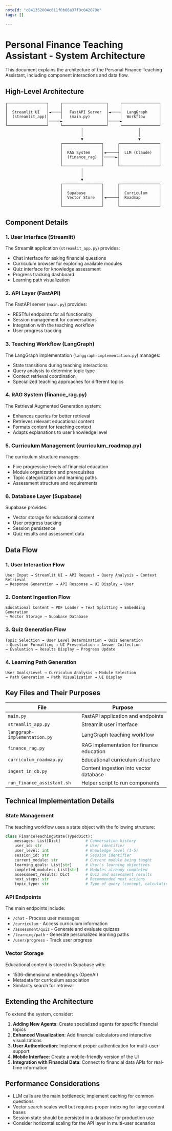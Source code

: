 ```yaml
---
noteId: "c041352004c611f0b66a37f0c042079e"
tags: []

---
```


# Personal Finance Teaching Assistant - System Architecture

This document explains the architecture of the Personal Finance Teaching Assistant, including component interactions and data flow.

## High-Level Architecture

```
┌─────────────────┐     ┌───────────────────┐     ┌────────────────┐
│                 │     │                   │     │                │
│  Streamlit UI   │◄────┤   FastAPI Server  │◄────┤  LangGraph     │
│  (streamlit_app)│     │   (main.py)       │     │  Workflow      │
│                 │─────►                   │─────►                │
└─────────────────┘     └───────────────────┘     └────────────────┘
                                 │                        │
                                 │                        │
                                 ▼                        ▼
                        ┌─────────────────┐      ┌─────────────────┐
                        │                 │      │                 │
                        │  RAG System     │◄─────┤  LLM (Claude)   │
                        │  (finance_rag)  │─────►│                 │
                        │                 │      │                 │
                        └─────────────────┘      └─────────────────┘
                                 │
                                 │
                                 ▼
                        ┌─────────────────┐      ┌─────────────────┐
                        │                 │      │                 │
                        │  Supabase       │      │  Curriculum     │
                        │  Vector Store   │◄─────┤  Roadmap        │
                        │                 │      │                 │
                        └─────────────────┘      └─────────────────┘
```

## Component Details

### 1. User Interface (Streamlit)

The Streamlit application (`streamlit_app.py`) provides:
- Chat interface for asking financial questions
- Curriculum browser for exploring available modules
- Quiz interface for knowledge assessment
- Progress tracking dashboard
- Learning path visualization

### 2. API Layer (FastAPI)

The FastAPI server (`main.py`) provides:
- RESTful endpoints for all functionality
- Session management for conversations
- Integration with the teaching workflow
- User progress tracking

### 3. Teaching Workflow (LangGraph)

The LangGraph implementation (`langgraph-implementation.py`) manages:
- State transitions during teaching interactions
- Query analysis to determine topic type
- Context retrieval coordination
- Specialized teaching approaches for different topics

### 4. RAG System (finance_rag.py)

The Retrieval Augmented Generation system:
- Enhances queries for better retrieval
- Retrieves relevant educational content
- Formats content for teaching context
- Adapts explanations to user knowledge level

### 5. Curriculum Management (curriculum_roadmap.py)

The curriculum structure manages:
- Five progressive levels of financial education
- Module organization and prerequisites
- Topic categorization and learning paths
- Assessment structure and requirements

### 6. Database Layer (Supabase)

Supabase provides:
- Vector storage for educational content
- User progress tracking
- Session persistence
- Quiz results and assessment data

## Data Flow

### 1. User Interaction Flow

```
User Input → Streamlit UI → API Request → Query Analysis → Context Retrieval 
→ Response Generation → API Response → UI Display → User
```

### 2. Content Ingestion Flow

```
Educational Content → PDF Loader → Text Splitting → Embedding Generation 
→ Vector Storage → Supabase Database
```

### 3. Quiz Generation Flow

```
Topic Selection → User Level Determination → Quiz Generation 
→ Question Formatting → UI Presentation → Answer Collection 
→ Evaluation → Results Display → Progress Update
```

### 4. Learning Path Generation

```
User Goals/Level → Curriculum Analysis → Module Selection 
→ Path Generation → Path Visualization → UI Display
```

## Key Files and Their Purposes

| File | Purpose |
|------|---------|
| `main.py` | FastAPI application and endpoints |
| `streamlit_app.py` | Streamlit user interface |
| `langgraph-implementation.py` | LangGraph teaching workflow |
| `finance_rag.py` | RAG implementation for finance education |
| `curriculum_roadmap.py` | Educational curriculum structure |
| `ingest_in_db.py` | Content ingestion into vector database |
| `run_finance_assistant.sh` | Helper script to run components |

## Technical Implementation Details

### State Management

The teaching workflow uses a state object with the following structure:

```python
class FinanceTeachingState(TypedDict):
    messages: List[Dict]           # Conversation history
    user_id: str                   # User identifier
    user_level: int                # Knowledge level (1-5)
    session_id: str                # Session identifier
    current_module: str            # Current module being taught
    learning_goals: List[str]      # User's learning objectives
    completed_modules: List[str]   # Modules already completed
    assessment_results: Dict       # Quiz and assessment results
    next_steps: str                # Recommended next actions
    topic_type: str                # Type of query (concept, calculation, etc.)
```

### API Endpoints

The main endpoints include:

- `/chat` - Process user messages
- `/curriculum` - Access curriculum information
- `/assessment/quiz` - Generate and evaluate quizzes
- `/learning/path` - Generate personalized learning paths
- `/user/progress` - Track user progress

### Vector Storage

Educational content is stored in Supabase with:
- 1536-dimensional embeddings (OpenAI)
- Metadata for curriculum association
- Similarity search for retrieval

## Extending the Architecture

To extend the system, consider:

1. **Adding New Agents**: Create specialized agents for specific financial topics
2. **Enhanced Visualization**: Add financial calculators and interactive visualizations
3. **User Authentication**: Implement proper authentication for multi-user support
4. **Mobile Interface**: Create a mobile-friendly version of the UI
5. **Integration with Financial Data**: Connect to financial data APIs for real-time information

## Performance Considerations

- LLM calls are the main bottleneck; implement caching for common questions
- Vector search scales well but requires proper indexing for large content bases
- Session state should be persisted in a database for production use
- Consider horizontal scaling for the API layer in multi-user scenarios 